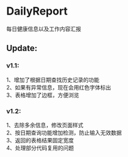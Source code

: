 # DailyReport
每日健康信息以及工作内容汇报  
  
## Update:  
### v1.1:  
1、增加了根据日期查找历史记录的功能  
2、如果有异常信息，现在会用红色字体标出  
3、表格增加了边框，方便浏览  

### v1.2:  
1、去除多余信息，修改页面样式  
2、按日期查询功能增加检测，防止输入无效数据  
3、返回的表格结果固定宽度  
4、处理部分代码复用的问题  